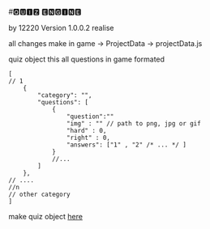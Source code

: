 #🆀🆄🅸🆉 🅴🅽🅶🅸🅽🅴

by 12220
Version 1.0.0.2 realise

all changes make in game -> ProjectData -> projectData.js

quiz object this all questions in game formated 
```
[
// 1
    {
        "category": "",
        "questions": [
            {
                "question":""
                "img" : "" // path to png, jpg or gif
                "hard" : 0,
                "right" : 0,
                "answers": ["1" , "2" /* ... */ ]
            }
            //...
        ]
    },
// ....
//n
// other category
]
```

make quiz object [here](https://12220user.github.io/QUIZ_ENGINE/index.html)
